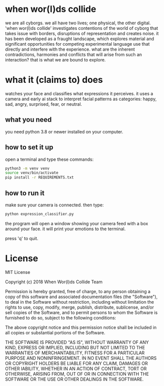 # when wor(l)ds collide

we are all cyborgs. we all have two lives; one physical, the other digital. 'when wor(l)ds collide' investigates contentions of the world of cyborg that takes issue with borders, disruptions of representation and creates noise. it has been developed as a fraught landscape, which explores material and significant opportunities for competing experimental language use that directly and interfere with the experience. what are the inherent contradictions, harmonies and conflicts that will arise from such an interaction? that is what we are bound to explore.

# what it (claims to) does

watches your face and classifies what expressions it perceives. it uses a camera and early ai stack to interpret facial patterns as categories: happy, sad, angry, surprised, fear, or neutral.

## what you need

you need python 3.8 or newer installed on your computer.

## how to set it up

open a terminal and type these commands:

```bash
python3 -m venv venv
source venv/bin/activate
pip install -r REQUIREMENTS.txt
```

## how to run it

make sure your camera is connected. then type:

```bash
python expression_classifier.py
```

the program will open a window showing your camera feed with a box around your face. it will print your emotions to the terminal.

press 'q' to quit.

# License
MIT License

Copyright (c) 2018 When Wor(l)ds Collide Team

Permission is hereby granted, free of charge, to any person obtaining a copy of this software and associated documentation files (the "Software"), to deal in the Software without restriction, including without limitation the rights to use, copy, modify, merge, publish, distribute, sublicense, and/or sell copies of the Software, and to permit persons to whom the Software is furnished to do so, subject to the following conditions:

The above copyright notice and this permission notice shall be included in all copies or substantial portions of the Software.

THE SOFTWARE IS PROVIDED "AS IS", WITHOUT WARRANTY OF ANY KIND, EXPRESS OR IMPLIED, INCLUDING BUT NOT LIMITED TO THE WARRANTIES OF MERCHANTABILITY, FITNESS FOR A PARTICULAR PURPOSE AND NONINFRINGEMENT. IN NO EVENT SHALL THE AUTHORS OR COPYRIGHT HOLDERS BE LIABLE FOR ANY CLAIM, DAMAGES OR OTHER IABILITY, WHETHER IN AN ACTION OF CONTRACT, TORT OR OTHERWISE, ARISING FROM, OUT OF OR IN CONNECTION WITH THE SOFTWARE OR THE USE OR OTHER DEALINGS IN THE SOFTWARE.
